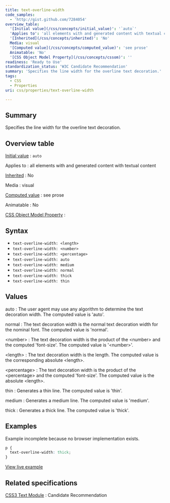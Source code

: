 ```yaml
---
title: text-overline-width
code_samples:
  - 'http://gist.github.com/7284054'
overview_table:
  '[Initial value](/css/concepts/initial_value)': '`auto`'
  'Applies to': 'all elements with and generated content with textual content'
  '[Inherited](/css/concepts/inherited)': 'No'
  Media: visual
  '[Computed value](/css/concepts/computed_value)': 'see prose'
  Animatable: 'No'
  '[CSS Object Model Property](/css/concepts/cssom)': ''
readiness: 'Ready to Use'
standardization_status: 'W3C Candidate Recommendation'
summary: 'Specifies the line width for the overline text decoration.'
tags:
  - CSS
  - Properties
uri: css/properties/text-overline-width

---
```

## Summary

Specifies the line width for the overline text decoration.

## Overview table

[Initial value](/css/concepts/initial_value)
:   `auto`

Applies to
:   all elements with and generated content with textual content

[Inherited](/css/concepts/inherited)
:   No

Media
:   visual

[Computed value](/css/concepts/computed_value)
:   see prose

Animatable
:   No

[CSS Object Model Property](/css/concepts/cssom)
:

## Syntax

-   `text-overline-width: <length>`
-   `text-overline-width: <number>`
-   `text-overline-width: <percentage>`
-   `text-overline-width: auto`
-   `text-overline-width: medium`
-   `text-overline-width: normal`
-   `text-overline-width: thick`
-   `text-overline-width: thin`

## Values

auto
:   The user agent may use any algorithm to determine the text decoration width. The computed value is 'auto'.

normal
:   The text decoration width is the normal text decoration width for the nominal font. The computed value is 'normal'.

\<number\>
:   The text decoration width is the product of the \<number\> and the computed 'font-size'. The computed value is '\<number\>'.

\<length\>
:   The text decoration width is the length. The computed value is the corresponding absolute \<length\>.

\<percentage\>
:   The text decoration width is the product of the \<percentage\> and the computed 'font-size'. The computed value is the absolute \<length\>.

thin
:   Generates a thin line. The computed value is 'thin'.

medium
:   Generates a medium line. The computed value is 'medium'.

thick
:   Generates a thick line. The computed value is 'thick'.

## Examples

Example incomplete because no browser implementation exists.

``` css
p {
  text-overline-width: thick;
}
```

[View live example](http://code.webplatform.org/gist/7284054)

## Related specifications

[CSS3 Text Module](http://www.w3.org/TR/2003/CR-css3-text-20030514/#text-decoration-style)
:   Candidate Recommendation
